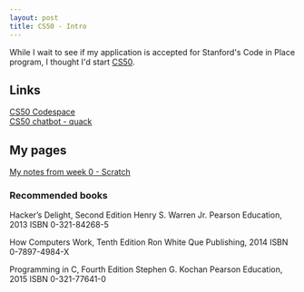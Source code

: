 ```yaml
---
layout: post
title: CS50 - Intro
---
```

While I wait to see if my application is accepted for Stanford's Code in Place program, I thought I'd start [CS50](https://cs50.harvard.edu/x/2024/).

## Links
[CS50 Codespace](https://cs50.dev/)\
[CS50 chatbot - quack](cs50.ai)

## My pages
[My notes from week 0 - Scratch]()

### Recommended books
Hacker’s Delight, Second Edition
Henry S. Warren Jr.
Pearson Education, 2013
ISBN 0-321-84268-5

How Computers Work, Tenth Edition
Ron White
Que Publishing, 2014
ISBN 0-7897-4984-X

Programming in C, Fourth Edition
Stephen G. Kochan
Pearson Education, 2015
ISBN 0-321-77641-0